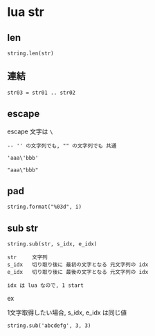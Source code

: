 
# lua str


## len

```
string.len(str)
```


## 連結

```
str03 = str01 .. str02
```


## escape

escape 文字は `\`

```
-- '' の文字列でも, "" の文字列でも 共通

'aaa\'bbb'

"aaa\"bbb"
```


## pad

```
string.format("%03d", i)
```


## sub str

```
string.sub(str, s_idx, e_idx)
```

```
str     文字列
s_idx   切り取り後に 最初の文字となる 元文字列の idx
e_idx   切り取り後に 最後の文字となる 元文字列の idx

idx は lua なので, 1 start
```

ex

1文字取得したい場合, s_idx, e_idx は同じ値

```
string.sub('abcdefg', 3, 3)
```


